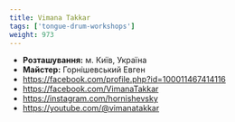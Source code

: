 ```yaml
---
title: Vimana Takkar
tags: ['tongue-drum-workshops']
weight: 973
---
```



- **Розташування:** м. Київ, Україна
- **Майстер:** Горнішевський Евген
- https://facebook.com/profile.php?id=100011467414116
- https://facebook.com/VimanaTakkar
- https://instagram.com/hornishevsky
- https://youtube.com/@vimanatakkar


